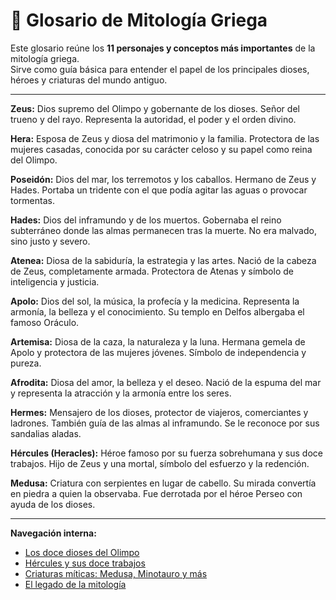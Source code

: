 # 📘 Glosario de Mitología Griega

Este glosario reúne los **11 personajes y conceptos más importantes** de la mitología griega.  
Sirve como guía básica para entender el papel de los principales dioses, héroes y criaturas del mundo antiguo.

---

**Zeus:** Dios supremo del Olimpo y gobernante de los dioses. Señor del trueno y del rayo. Representa la autoridad, el poder y el orden divino.  

**Hera:** Esposa de Zeus y diosa del matrimonio y la familia. Protectora de las mujeres casadas, conocida por su carácter celoso y su papel como reina del Olimpo.  

**Poseidón:** Dios del mar, los terremotos y los caballos. Hermano de Zeus y Hades. Portaba un tridente con el que podía agitar las aguas o provocar tormentas.  

**Hades:** Dios del inframundo y de los muertos. Gobernaba el reino subterráneo donde las almas permanecen tras la muerte. No era malvado, sino justo y severo.  

**Atenea:** Diosa de la sabiduría, la estrategia y las artes. Nació de la cabeza de Zeus, completamente armada. Protectora de Atenas y símbolo de inteligencia y justicia.  

**Apolo:** Dios del sol, la música, la profecía y la medicina. Representa la armonía, la belleza y el conocimiento. Su templo en Delfos albergaba el famoso Oráculo.  

**Artemisa:** Diosa de la caza, la naturaleza y la luna. Hermana gemela de Apolo y protectora de las mujeres jóvenes. Símbolo de independencia y pureza.  

**Afrodita:** Diosa del amor, la belleza y el deseo. Nació de la espuma del mar y representa la atracción y la armonía entre los seres.  

**Hermes:** Mensajero de los dioses, protector de viajeros, comerciantes y ladrones. También guía de las almas al inframundo. Se le reconoce por sus sandalias aladas.  

**Hércules (Heracles):** Héroe famoso por su fuerza sobrehumana y sus doce trabajos. Hijo de Zeus y una mortal, símbolo del esfuerzo y la redención.  

**Medusa:** Criatura con serpientes en lugar de cabello. Su mirada convertía en piedra a quien la observaba. Fue derrotada por el héroe Perseo con ayuda de los dioses.  

---

**Navegación interna:**
- [Los doce dioses del Olimpo](./articulo-1.md)  
- [Hércules y sus doce trabajos](./articulo-3.md)  
- [Criaturas míticas: Medusa, Minotauro y más](./articulo-4.md)  
- [El legado de la mitología](./articulo-5.md)
